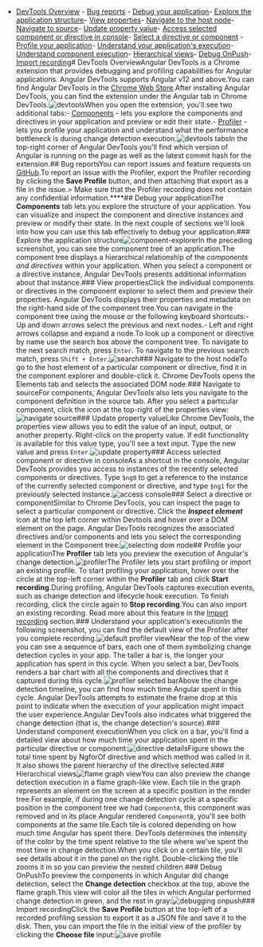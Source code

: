 - [DevTools Overview](#devtools-overview)  - [Bug reports](#bug-reports)  - [Debug your application](#debug-your-application)- [Explore the application structure](#explore-the-application-structure)- [View properties](#view-properties)- [Navigate to the host node](#navigate-to-the-host-node)- [Navigate to source](#navigate-to-source)- [Update property value](#update-property-value)- [Access selected component or directive in console](#access-selected-component-or-directive-in-console)- [Select a directive or component](#select-a-directive-or-component)  - [Profile your application](#profile-your-application)- [Understand your application's execution](#understand-your-applications-execution)- [Understand component execution](#understand-component-execution)- [Hierarchical views](#hierarchical-views)- [Debug OnPush](#debug-onpush)- [Import recording](#import-recording)# DevTools OverviewAngular DevTools is a Chrome extension that provides debugging and profiling capabilities for Angular applications. Angular DevTools supports Angular v12 and above.You can find Angular DevTools in the [Chrome Web Store](https://chrome.google.com/webstore/detail/angular-developer-tools/ienfalfjdbdpebioblfackkekamfmbnh).After installing Angular DevTools, you can find the extension under the Angular tab in Chrome DevTools.![devtools](assets/devtools.png)When you open the extension, you'll see two additional tabs:- [Components](#components) - lets you explore the components and directives in your application and preview or edit their state.- [Profiler](#profiler) - lets you profile your application and understand what the performance bottleneck is during change detection execution.![devtools tabs](assets/devtools-tabs.png)In the top-right corner of Angular DevTools you'll find which version of Angular is running on the page as well as the latest commit hash for the extension.## Bug reportsYou can report issues and feature requests on [GitHub](https://github.com/angular/angular/issues).To report an issue with the Profiler, export the Profiler recording by clicking the **Save Profile** button, and then attaching that export as a file in the issue.> Make sure that the Profiler recording does not contain any confidential information.\*\*\*\*## Debug your applicationThe **Components** tab lets you explore the structure of your application. You can visualize and inspect the component and directive instances and preview or modify their state. In the next couple of sections we'll look into how you can use this tab effectively to debug your application.### Explore the application structure![component-explorer](assets/component-explorer.png)In the preceding screenshot, you can see the component tree of an application.The component tree displays a hierarchical relationship of the _components and directives_ within your application. When you select a component or a directive instance, Angular DevTools presents additional information about that instance.### View propertiesClick the individual components or directives in the component explorer to select them and preview their properties. Angular DevTools displays their properties and metadata on the right-hand side of the component tree.You can navigate in the component tree using the mouse or the following keyboard shortcuts:- Up and down arrows select the previous and next nodes.- Left and right arrows collapse and expand a node.To look up a component or directive by name use the search box above the component tree. To navigate to the next search match, press `Enter`. To navigate to the previous search match, press `Shift + Enter`.![search](assets/search.png)### Navigate to the host nodeTo go to the host element of a particular component or directive, find it in the component explorer and double-click it. Chrome DevTools opens the Elements tab and selects the associated DOM node.### Navigate to sourceFor components, Angular DevTools also lets you navigate to the component definition in the source tab. After you select a particular component, click the icon at the top-right of the properties view:![navigate source](assets/navigate-source.png)### Update property valueLike Chrome DevTools, the properties view allows you to edit the value of an input, output, or another property. Right-click on the property value. If edit functionality is available for this value type, you'll see a text input. Type the new value and press `Enter`.![update property](assets/update-property.png)### Access selected component or directive in consoleAs a shortcut in the console, Angular DevTools provides you access to instances of the recently selected components or directives. Type `$ng0` to get a reference to the instance of the currently selected component or directive, and type `$ng1` for the previously selected instance.![access console](assets/access-console.png)### Select a directive or componentSimilar to Chrome DevTools, you can inspect the page to select a particular component or directive. Click the **_Inspect element_** icon at the top left corner within Devtools and hover over a DOM element on the page. Angular DevTools recognizes the associated directives and/or components and lets you select the corresponding element in the Component tree.![selecting dom node](assets/inspect-element.png)## Profile your applicationThe **Profiler** tab lets you preview the execution of Angular's change detection.![profiler](assets/profiler.png)The Profiler lets you start profiling or import an existing profile. To start profiling your application, hover over the circle at the top-left corner within the **Profiler** tab and click **Start recording**.During profiling, Angular DevTools captures execution events, such as change detection and lifecycle hook execution. To finish recording, click the circle again to **Stop recording**.You can also import an existing recording. Read more about this feature in the [Import recording](#) section.### Understand your application's executionIn the following screenshot, you can find the default view of the Profiler after you complete recording.![default profiler view](assets/default-profiler-view.png)Near the top of the view you can see a sequence of bars, each one of them symbolizing change detection cycles in your app. The taller a bar is, the longer your application has spent in this cycle. When you select a bar, DevTools renders a bar chart with all the components and directives that it captured during this cycle.![profiler selected bar](assets/profiler-selected-bar.png)Above the change detection timeline, you can find how much time Angular spent in this cycle. Angular DevTools attempts to estimate the frame drop at this point to indicate when the execution of your application might impact the user experience.Angular DevTools also indicates what triggered the change detection (that is, the change detection's source).### Understand component executionWhen you click on a bar, you'll find a detailed view about how much time your application spent in the particular directive or component:![directive details](assets/directive-details.png)Figure shows the total time spent by NgforOf directive and which method was called in it. It also shows the parent hierarchy of the directive selected.### Hierarchical views![flame graph view](assets/flame-graph-view.png)You can also preview the change detection execution in a flame graph-like view. Each tile in the graph represents an element on the screen at a specific position in the render tree.For example, if during one change detection cycle at a specific position in the component tree we had `ComponentA`, this component was removed and in its place Angular rendered `ComponentB`, you'll see both components at the same tile.Each tile is colored depending on how much time Angular has spent there. DevTools determines the intensity of the color by the time spent relative to the tile where we've spent the most time in change detection.When you click on a certain tile, you'll see details about it in the panel on the right. Double-clicking the tile zooms it in so you can preview the nested children.### Debug OnPushTo preview the components in which Angular did change detection, select the **Change detection** checkbox at the top, above the flame graph.This view will color all the tiles in which Angular performed change detection in green, and the rest in gray:![debugging onpush](assets/debugging-onpush.png)### Import recordingClick the **Save Profile** button at the top-left of a recorded profiling session to export it as a JSON file and save it to the disk. Then, you can import the file in the initial view of the profiler by clicking the **Choose file** input:![save profile](assets/save-profile.png)